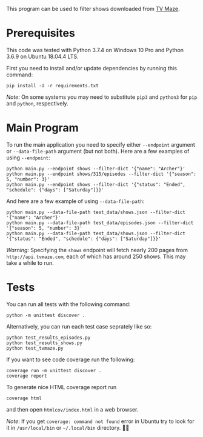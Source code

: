 This program can be used to filter shows downloaded from [TV Maze](http://www.tvmaze.com/).

# Prerequisites

This code was tested with Python 3.7.4 on Windows 10 Pro and Python 3.6.9 on Ubuntu 18.04.4 LTS.

First you need to install and/or update dependencies by running this command:
```
pip install -U -r requirements.txt
```

*Note*: On some systems you may need to substitute `pip3` and `python3` for `pip` and `python`, respectively.

# Main Program

To run the main application you need to specify either `--endpoint` argument or `--data-file-path` argument (but not both). Here are a few examples of using `--endpoint`:
```
python main.py --endpoint shows --filter-dict '{"name": "Archer"}'
python main.py --endpoint shows/315/episodes --filter-dict '{"season": 5, "number": 3}'
python main.py --endpoint shows --filter-dict '{"status": "Ended", "schedule": {"days": ["Saturday"]}}'
```

And here are a few example of using `--data-file-path`:
```
python main.py --data-file-path test_data/shows.json --filter-dict '{"name": "Archer"}'
python main.py --data-file-path test_data/episodes.json --filter-dict '{"season": 5, "number": 3}'
python main.py --data-file-path test_data/shows.json --filter-dict '{"status": "Ended", "schedule": {"days": ["Saturday"]}}'
```

*Warning:* Specifying the `shows` endpoint will fetch nearly 200 pages from `http://api.tvmaze.com`, each of which has around 250 shows. This may take a while to run.

# Tests

You can run all tests with the following command:
```
python -m unittest discover .
```

Alternatively, you can run each test case seprately like so:
```
python test_results_episodes.py
python test_results_shows.py
python test_tvmaze.py
```

If you want to see code coverage run the following:
```
coverage run -m unittest discover .
coverage report
```

To generate nice HTML coverage report run
```
coverage html
```
and then open `htmlcov/index.html` in a web browser.

*Note*: If you get `coverage: command not found` error in Ubuntu try to look for it in `/usr/local/bin` or `~/.local/bin` directory. :man_shrugging:

